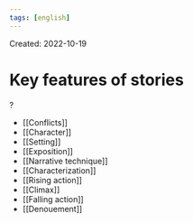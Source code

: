 ```yaml
---
tags: [english] 
---
```

Created: 2022-10-19

# Key features of stories
?
- [[Conflicts]]
- [[Character]]
- [[Setting]]
- [[Exposition]]
- [[Narrative technique]]
- [[Characterization]]
- [[Rising action]]
- [[Climax]]
- [[Falling action]]
- [[Denouement]]
<!--SR:!2023-02-02,66,250-->